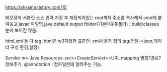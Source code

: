 https://ahssina.tistory.com/10 


메모장에 서블릿 소스 입력,저장 후  저장되어있는 root까지 주소를 복사해서 cmd에 붙여놓고 javac 파일명.java 
default output folder(기본아웃풋폴더) : build\classes  눈에 보이진 않음.

html,xml 둘 다 tag. 
 html은 w3지정한 표준안. 
 xml사용자 정의 tag(전달->json,데이터 구성 환경,설정)

Servlet =>> Java Resources-src>>CreateServlet>>URL mapping 별칭?경로? 정해주기.
@annotation : 컴파일한테 알려주는 기능. 







